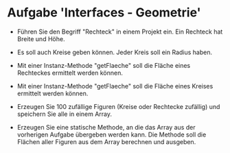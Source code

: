 # Aufgabe 'Interfaces - Geometrie'

- Führen Sie den Begriff "Rechteck" in einem Projekt ein. Ein Rechteck hat Breite und Höhe.


- Es soll auch Kreise geben können. Jeder Kreis soll ein Radius haben. 

 
- Mit einer Instanz-Methode "getFlaeche" soll die Fläche eines Rechteckes ermittelt werden können.

 
- Mit einer Instanz-Methode "getFlaeche" soll die Fläche eines Kreises ermittelt werden können.

 
- Erzeugen Sie 100 zufällige Figuren (Kreise oder Rechtecke zufällig) und speichern Sie alle in einem Array.

 
- Erzeugen Sie eine statische Methode, an die das Array aus der vorherigen Aufgabe übergeben werden kann. Die Methode soll die Flächen aller Figuren aus dem Array berechnen und ausgeben.
